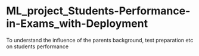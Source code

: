 # ML_project_Students-Performance-in-Exams_with-Deployment
To understand the influence of the parents background, test preparation etc on students performance
